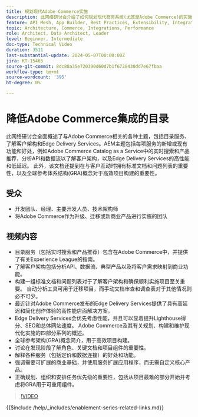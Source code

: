 ```yaml
---
title: 规划现代Adobe Commerce实施
description: 此网络研讨会介绍了如何规划现代商务系统(尤其是Adobe Commerce)的实施，包括有关发现阶段、服务、全球参考架构、前端开发实践和最佳实践的讨论。
feature: API Mesh, App Builder, Best Practices, Extensibility, Integration
topic: Architecture, Commerce, Integrations, Performance
role: Architect, Data Architect, Leader
level: Beginner, Intermediate
doc-type: Technical Video
duration: 3511
last-substantial-update: 2024-05-07T00:00:00Z
jira: KT-15465
source-git-commit: 8dc88a35e720390d60d7b1f6728430dd7e67fbaa
workflow-type: tm+mt
source-wordcount: '395'
ht-degree: 0%

---
```


# 降低Adobe Commerce集成的目录

此网络研讨会全面概述了与Adobe Commerce相关的各种主题，包括目录服务、了解客户架构和Edge Delivery Services。&#x200B;AEM主题包括每项服务的新增或现有功能和好处，例如Adobe Commerce Catalog as a Service中的实时搜索和产品推荐，分析API和数据流以了解客户架构，以及Edge Delivery Services的高性能和低延迟。 此外，该文档还提到在与客户互动时拥有标准文档和问题列表的重要性，以及全球参考体系结构(GRA)概念对于高效项目构建的重要性。

## 受众

* 开发团队、经理、主要开发人员、技术架构师
* 将Adobe Commerce作为升级、迁移或新商业产品进行实施的团队

## 视频内容

* 目录服务（包括实时搜索和产品推荐）包含在Adobe Commerce中，并提供了有关Experience League的指南。
* 了解客户架构包括分析API、数据流、典型产品以及将客户需求映射到商业功能。
* 构建一组标准文档和问题列表对于了解客户架构和确保顺利实施项目至关重要。
自动分析工具可用于迁移项目，而手动文档审查和调查表对于其他情况则必不可少。
* 最近针对Adobe Commerce发布的Edge Delivery Services提供了具有高延迟和简化创作体验的高性能店面解决方案。
* Edge Delivery Services会优先考虑性能，并且可以显着提升Lighthouse得分、SEO和总体网站速度。
Adobe Commerce及其有关规划、构建和维护现代化实施的四部分系列的概述。
* 全球参考架构(GRA)概念简介，用于高效项目构建。
* 讨论在发现阶段了解角色、关键文档和项目组件的重要性。
* 解释各种服务（包括定价和数据连接）的好处和功能。
* 强调需要可扩展的商业基础，并使用服务扩展应用程序，而无需自定义核心产品。
* 正确规划、组织和安排任务优先级的重要性，包括从项目最难的部分开始并考虑将GRA用于可重用组件。

>[!VIDEO](https://video.tv.adobe.com/v/3428987?learn=on)

{{$include /help/_includes/enablement-series-related-links.md}}

